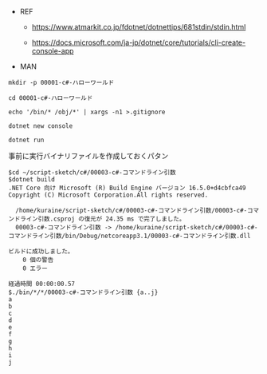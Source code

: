 - REF
  - https://www.atmarkit.co.jp/fdotnet/dotnettips/681stdin/stdin.html

  - https://docs.microsoft.com/ja-jp/dotnet/core/tutorials/cli-create-console-app

- MAN

```
mkdir -p 00001-c#-ハローワールド

cd 00001-c#-ハローワールド

echo '/bin/* /obj/*' | xargs -n1 >.gitignore

dotnet new console

dotnet run
```

事前に実行バイナリファイルを作成しておくパタン

```
$cd ~/script-sketch/c#/00003-c#-コマンドライン引数
$dotnet build
.NET Core 向け Microsoft (R) Build Engine バージョン 16.5.0+d4cbfca49
Copyright (C) Microsoft Corporation.All rights reserved.

  /home/kuraine/script-sketch/c#/00003-c#-コマンドライン引数/00003-c#-コマンドライン引数.csproj の復元が 24.35 ms で完了しました。
  00003-c#-コマンドライン引数 -> /home/kuraine/script-sketch/c#/00003-c#-コマンドライン引数/bin/Debug/netcoreapp3.1/00003-c#-コマンドライン引数.dll

ビルドに成功しました。
    0 個の警告
    0 エラー

経過時間 00:00:00.57
$./bin/*/*/00003-c#-コマンドライン引数 {a..j}
a
b
c
d
e
f
g
h
i
j
```
